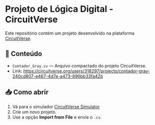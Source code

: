 # Projeto de Lógica Digital - CircuitVerse

Este repositório contém um projeto desenvolvido na plataforma [CircuitVerse](https://circuitverse.org/).

## 📁 Conteúdo

- `Contador_Gray.cv` — Arquivo compactado do projeto CircuitVerse.
- Link: https://circuitverse.org/users/318297/projects/contador-gray-240cd807-e467-4d7e-a473-896bb33fa42b

## 📥 Como abrir

1. Vá para o simulador [CircuitVerse Simulator](https://circuitverse.org/simulator)
2. Crie um novo projeto.
3. Use a opção **Import from File** e envie o `.cv`.
